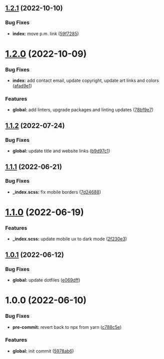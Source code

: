 ## [1.2.1](https://github.com/waldronmatt/waldronmatthew.com/compare/v1.2.0...v1.2.1) (2022-10-10)


### Bug Fixes

* **index:** move p.m. link ([59f7285](https://github.com/waldronmatt/waldronmatthew.com/commit/59f7285d7d89a9956a20857e8340bd2b7168e1c7))

# [1.2.0](https://github.com/waldronmatt/waldronmatthew.com/compare/v1.1.2...v1.2.0) (2022-10-09)


### Bug Fixes

* **index:** add contact email, update copyright, update art links and colors ([afad9e1](https://github.com/waldronmatt/waldronmatthew.com/commit/afad9e1df1df2b4684031639bf51d1d0e84b0924))


### Features

* **global:** add linters, upgrade packages and linting updates ([78bf9e7](https://github.com/waldronmatt/waldronmatthew.com/commit/78bf9e77ba9e741c44e3b0eb61cbabdddbd67f40))

## [1.1.2](https://github.com/waldronmatt/waldronmatthew.com/compare/v1.1.1...v1.1.2) (2022-07-24)


### Bug Fixes

* **global:** update title and website links ([b9d97c1](https://github.com/waldronmatt/waldronmatthew.com/commit/b9d97c17d64f67f14a0bd41b508ce9dce3381021))

## [1.1.1](https://github.com/waldronmatt/waldronmatthew.com/compare/v1.1.0...v1.1.1) (2022-06-21)


### Bug Fixes

* **_index.scss:** fix mobile borders ([7d24688](https://github.com/waldronmatt/waldronmatthew.com/commit/7d24688e8cf58c7945db8be93905c401afc1fa5c))

# [1.1.0](https://github.com/waldronmatt/waldronmatthew.com/compare/v1.0.1...v1.1.0) (2022-06-19)


### Features

* **_index.scss:** update mobile ux to dark mode ([2f230e3](https://github.com/waldronmatt/waldronmatthew.com/commit/2f230e37eb2c7b2c945c9a58ff06e1cf4f05be6b))

## [1.0.1](https://github.com/waldronmatt/waldronmatthew.com/compare/v1.0.0...v1.0.1) (2022-06-12)


### Bug Fixes

* **global:** update dotfiles ([e069dff](https://github.com/waldronmatt/waldronmatthew.com/commit/e069dffe4576a31d8b8467087b38a1d623c85972))

# 1.0.0 (2022-06-10)


### Bug Fixes

* **pre-commit:** revert back to npx from yarn ([c788c5e](https://github.com/waldronmatt/waldronmatthew.com/commit/c788c5e2baf1a6b61ccab180435542680447db0f))


### Features

* **global:** init commit ([5978ab6](https://github.com/waldronmatt/waldronmatthew.com/commit/5978ab6bf3fe89ba687c91ef646c84ed8e237f74))
